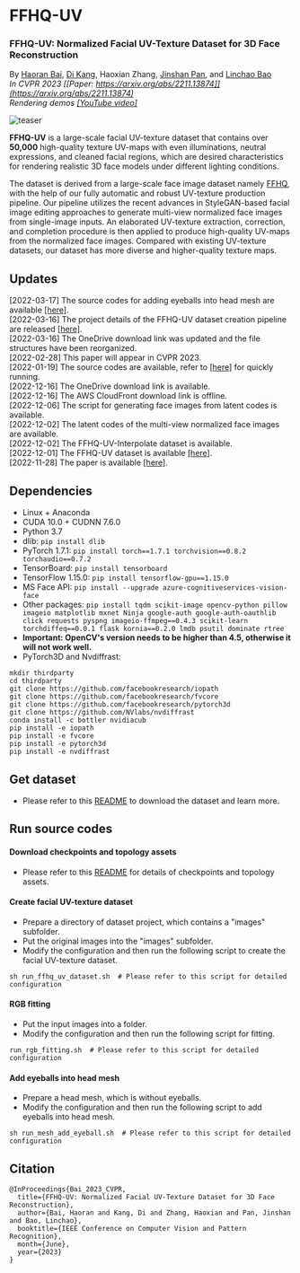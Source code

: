 # FFHQ-UV

### FFHQ-UV: Normalized Facial UV-Texture Dataset for 3D Face Reconstruction
By [Haoran Bai](https://csbhr.github.io/), [Di Kang](https://scholar.google.com.hk/citations?user=2ztThPwAAAAJ&hl=zh-CN), Haoxian Zhang, [Jinshan Pan](https://jspan.github.io/), and [Linchao Bao](https://linchaobao.github.io/)  
*In CVPR 2023 [[Paper: https://arxiv.org/abs/2211.13874]](https://arxiv.org/abs/2211.13874)*  
*Rendering demos [[YouTube video]](https://youtu.be/dXFRJODJlNY)*



![teaser](./demos/teaser.png)

**FFHQ-UV** is a large-scale facial UV-texture dataset that contains over **50,000** high-quality texture UV-maps with even illuminations, neutral expressions, and cleaned facial regions, which are desired characteristics for rendering realistic 3D face models under different lighting conditions.

The dataset is derived from a large-scale face image dataset namely [FFHQ](https://github.com/NVlabs/ffhq-dataset), with the help of our fully automatic and robust UV-texture production pipeline. Our pipeline utilizes the recent advances in StyleGAN-based facial image editing approaches to generate multi-view normalized face images from single-image inputs. An elaborated UV-texture extraction, correction, and completion procedure is then applied to produce high-quality UV-maps from the normalized face images. Compared with existing UV-texture datasets, our dataset has more diverse and higher-quality texture maps.


## Updates
[2022-03-17] The source codes for adding eyeballs into head mesh are available [[here]](./README.md#add-eyeballs-into-head-mesh).  
[2022-03-16] The project details of the FFHQ-UV dataset creation pipeline are released [[here]](./README_dataset.md#ffhq-uv-dataset-project-details).  
[2022-03-16] The OneDrive download link was updated and the file structures have been reorganized.  
[2022-02-28] This paper will appear in CVPR 2023.  
[2022-01-19] The source codes are available, refer to [[here]](./README.md#run-source-codes) for quickly running.  
[2022-12-16] The OneDrive download link is available.  
[2022-12-16] The AWS CloudFront download link is offline.  
[2022-12-06] The script for generating face images from latent codes is available.  
[2022-12-02] The latent codes of the multi-view normalized face images are available.  
[2022-12-02] The FFHQ-UV-Interpolate dataset is available.  
[2022-12-01] The FFHQ-UV dataset is available [[here]](./README_dataset.md).  
[2022-11-28] The paper is available [[here]](https://arxiv.org/abs/2211.13874).   


## Dependencies
- Linux + Anaconda
- CUDA 10.0 + CUDNN 7.6.0
- Python 3.7
- dlib: `pip install dlib`
- PyTorch 1.7.1: `pip install torch==1.7.1 torchvision==0.8.2 torchaudio==0.7.2`
- TensorBoard: `pip install tensorboard`
- TensorFlow 1.15.0: `pip install tensorflow-gpu==1.15.0`
- MS Face API: `pip install --upgrade azure-cognitiveservices-vision-face`
- Other packages: `pip install tqdm scikit-image opencv-python pillow imageio matplotlib mxnet Ninja google-auth google-auth-oauthlib click requests pyspng imageio-ffmpeg==0.4.3 scikit-learn torchdiffeq==0.0.1 flask kornia==0.2.0 lmdb psutil dominate rtree`
- **Important: OpenCV's version needs to be higher than 4.5, otherwise it will not work well.**
- PyTorch3D and Nvdiffrast:
```
mkdir thirdparty
cd thirdparty
git clone https://github.com/facebookresearch/iopath
git clone https://github.com/facebookresearch/fvcore
git clone https://github.com/facebookresearch/pytorch3d
git clone https://github.com/NVlabs/nvdiffrast
conda install -c bottler nvidiacub
pip install -e iopath
pip install -e fvcore
pip install -e pytorch3d
pip install -e nvdiffrast
```


## Get dataset

- Please refer to this [README](./README_dataset.md) to download the dataset and learn more.


## Run source codes

#### Download checkpoints and topology assets
- Please refer to this [README](./README_ckp_topo.md) for details of checkpoints and topology assets.

#### Create facial UV-texture dataset
- Prepare a directory of dataset project, which contains a "images" subfolder.
- Put the original images into the "images" subfolder.
- Modify the configuration and then run the following script to create the facial UV-texture dataset.
```
sh run_ffhq_uv_dataset.sh  # Please refer to this script for detailed configuration
```

#### RGB fitting
- Put the input images into a folder.
- Modify the configuration and then run the following script for fitting.
```
run_rgb_fitting.sh  # Please refer to this script for detailed configuration
```

#### Add eyeballs into head mesh
- Prepare a head mesh, which is without eyeballs.
- Modify the configuration and then run the following script to add eyeballs into head mesh.
```
sh run_mesh_add_eyeball.sh  # Please refer to this script for detailed configuration
```


## Citation
```
@InProceedings{Bai_2023_CVPR,
  title={FFHQ-UV: Normalized Facial UV-Texture Dataset for 3D Face Reconstruction},
  author={Bai, Haoran and Kang, Di and Zhang, Haoxian and Pan, Jinshan and Bao, Linchao},
  booktitle={IEEE Conference on Computer Vision and Pattern Recognition},
  month={June},
  year={2023}
}
```
